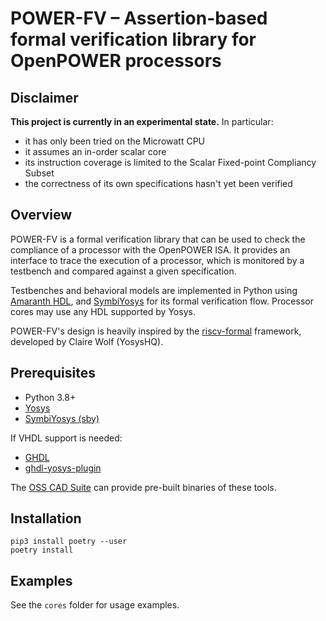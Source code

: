 # POWER-FV – Assertion-based formal verification library for OpenPOWER processors

## Disclaimer

**This project is currently in an experimental state.** In particular:
- it has only been tried on the Microwatt CPU
- it assumes an in-order scalar core
- its instruction coverage is limited to the Scalar Fixed-point Compliancy Subset
- the correctness of its own specifications hasn't yet been verified

## Overview

POWER-FV is a formal verification library that can be used to check the compliance of a processor with the OpenPOWER ISA. It provides an interface to trace the execution of a processor, which is monitored by a testbench and compared against a given specification.

Testbenches and behavioral models are implemented in Python using [Amaranth HDL](https://github.com/amaranth-lang/amaranth), and [SymbiYosys](https://github.com/YosysHQ/sby) for its formal verification flow. Processor cores may use any HDL supported by Yosys.

POWER-FV's design is heavily inspired by the [riscv-formal](https://github.com/YosysHQ/riscv-formal) framework, developed by Claire Wolf (YosysHQ).

## Prerequisites

- Python 3.8+
- [Yosys](https://github.com/YosysHQ/yosys)
- [SymbiYosys (sby)](https://github.com/YosysHQ/sby)

If VHDL support is needed:
- [GHDL](https://github.com/ghdl/ghdl)
- [ghdl-yosys-plugin](https://github.com/ghdl/ghdl-yosys-plugin)

The [OSS CAD Suite](github.com/YosysHQ/oss-cad-suite-build) can provide pre-built binaries of these tools.

## Installation

```python3
pip3 install poetry --user
poetry install
```

## Examples

See the `cores` folder for usage examples.
